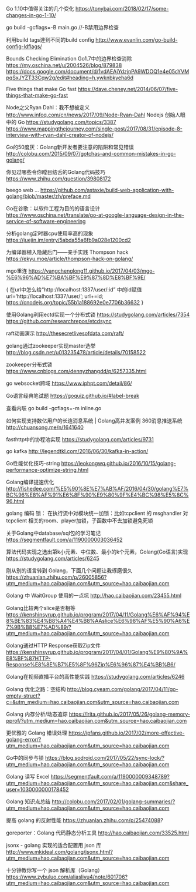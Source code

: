 Go 1.10中值得关注的几个变化
https://tonybai.com/2018/02/17/some-changes-in-go-1-10/

go build -gcflags=-B main.go //-B禁用边界检查

利用build tags達到不同的build config
http://www.evanlin.com/go-build-config-ldflags/

Bounds Checking Elimination  Go1.7中的边界检查消除
https://my.oschina.net/u/2004526/blog/879838
https://docs.google.com/document/d/1vdAEAjYdzjnPA9WDOQ1e4e05cYVMpqSxJYZT33Cqw2g/edit#heading=h.ywknbkyeha6d

Five things that make Go fast
https://dave.cheney.net/2014/06/07/five-things-that-make-go-fast

Node之父Ryan Dahl：我不想被定义 http://www.infoq.com/cn/news/2017/09/Node-Ryan-Dahl Nodejs 创始人眼中的 Go https://studygolang.com/topics/3387 https://www.mappingthejourney.com/single-post/2017/08/31/episode-8-interview-with-ryan-dahl-creator-of-nodejs/

Go的50度灰：Golang新开发者要注意的陷阱和常见错误
http://colobu.com/2015/09/07/gotchas-and-common-mistakes-in-go-golang/

你见过哪些令你瞠目结舌的Golang代码技巧
https://www.zhihu.com/question/39808172

beego web ... https://github.com/astaxie/build-web-application-with-golang/blob/master/zh/preface.md

Go在谷歌：以软件工程为目的的语言设计 https://www.oschina.net/translate/go-at-google-language-design-in-the-service-of-software-engineering

分析golang定时器cpu使用率高的现象 https://juejin.im/entry/5abda55a6fb9a028e1200cd2

为编译器植入隐藏后门——亲手实践 Thompson hack https://ekyu.moe/article/thompson-hack-on-golang/

mgo重连 https://yangchenglong11.github.io/2017/04/03/mgo-%E6%96%AD%E7%BA%BF%E9%87%8D%E8%BF%9E/

{
  在url中怎么给“http://localhost:1337/user/:id” 中的id赋值
  url=‘http://localhost:1337/user/’;
  url+=id;
  https://cnodejs.org/topic/55b1a188692e0e7706b36632
}

使用Golang利用ectd实现一个分布式锁 https://studygolang.com/articles/7354 https://github.com/researchrepos/etcdsync

raft动画演示 http://thesecretlivesofdata.com/raft/

golang通过zookeeper实现master选举 http://blog.csdn.net/u013235478/article/details/70158522

zookeeper分布式锁 https://www.cnblogs.com/dennyzhangdd/p/6257335.html

go websocket跨域 https://www.iphpt.com/detail/86/

Go语言经典笔试题 https://goquiz.github.io/#label-break

查看内联 go build -gcflags=-m inline.go

如何实现支持数亿用户的长连消息系统 | Golang高并发案例 360消息推送系统 http://chuansong.me/n/1641640

fasthttp中的协程池实现 https://studygolang.com/articles/9731

go kafka http://legendtkl.com/2016/06/30/kafka-in-action/

Go性能优化技巧-string https://leokongwq.github.io/2016/10/15/golang-performance-optimize-string.html

Golang编译提速优化 http://fishedee.com/%E5%90%8E%E7%AB%AF/2016/04/30/golang%E7%BC%96%E8%AF%91%E6%8F%90%E9%80%9F%E4%BC%98%E5%8C%96.html

golang 编码 锁： 在执行流中对模块统一加锁：比如tcpclient 的 msghandler 对 tcpclient 相关的room、player加锁，子函数中不去加锁避免死锁

关于Golang中database/sql包的学习笔记 https://segmentfault.com/a/1190000003036452

算法代码实现之选出第k小元素、中位数、最小的k个元素，Golang(Go语言)实现 https://studygolang.com/articles/6245

刚从别的语言转到 Golang，下面几个问题让我琢磨很久 https://zhuanlan.zhihu.com/p/26005856?utm_medium=hao.caibaojian.com&utm_source=hao.caibaojian.com

Golang 中 WaitGroup 使用的一点坑 http://hao.caibaojian.com/23455.html

Golang比较两个slice是否相等 https://kenshinsyrup.github.io/program/2017/04/11/Golang%E6%AF%94%E8%BE%83%E4%B8%A4%E4%B8%AAslice%E6%98%AF%E5%90%A6%E7%9B%B8%E7%AD%89/?utm_medium=hao.caibaojian.com&utm_source=hao.caibaojian.com

Golang通过HTTP Response获取Zip文件 https://kenshinsyrup.github.io/program/2017/04/01/Golang%E9%80%9A%E8%BF%87HTTP-Response%E8%8E%B7%E5%8F%96Zip%E6%96%87%E4%BB%B6/

Golang在视频直播平台的高性能实践 https://studygolang.com/articles/6246

Golang 优化之路：空结构 http://blog.cyeam.com/golang/2017/04/11/go-empty-struct?c=&utm_medium=hao.caibaojian.com&utm_source=hao.caibaojian.com

Golang 内存分析/动态追踪 https://lrita.github.io/2017/05/26/golang-memory-pprof/?utm_medium=hao.caibaojian.com&utm_source=hao.caibaojian.com

更优雅的 Golang 错误处理 https://ipfans.github.io/2017/02/more-effective-golang-error/?utm_medium=hao.caibaojian.com&utm_source=hao.caibaojian.com

Go中的同步与锁 https://blog.sodroid.com/2017/05/22/sync-lock/?utm_medium=hao.caibaojian.com&utm_source=hao.caibaojian.com

Golang 读写 Excel https://segmentfault.com/a/1190000009348789?utm_medium=hao.caibaojian.com&utm_source=hao.caibaojian.com&share_user=1030000000178452

Golang 知识点总结 http://colobu.com/2017/02/01/golang-summaries/?utm_medium=hao.caibaojian.com&utm_source=hao.caibaojian.com

提高 golang 的反射性能 https://zhuanlan.zhihu.com/p/25474088?

goreporter：Golang 代码静态分析工具 http://hao.caibaojian.com/33525.html

jsonx - golang 实现的适合配置用 json 库 http://www.mkideal.com/golang/jsonx.html?utm_medium=hao.caibaojian.com&utm_source=hao.caibaojian.com

十分钟教你写一个 json 解析库（Golang） https://www.zybuluo.com/aliasliyu4/note/601706?utm_medium=hao.caibaojian.com&utm_source=hao.caibaojian.com
